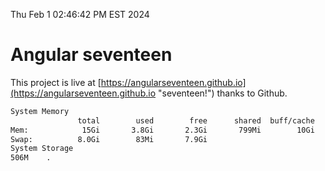 Thu Feb  1 02:46:42 PM EST 2024

# Angular seventeen


This project is live at [https://angularseventeen.github.io](https://angularseventeen.github.io "seventeen!") thanks to Github.

```bash
System Memory
               total        used        free      shared  buff/cache   available
Mem:            15Gi       3.8Gi       2.3Gi       799Mi        10Gi        11Gi
Swap:          8.0Gi        83Mi       7.9Gi
System Storage
506M	.

